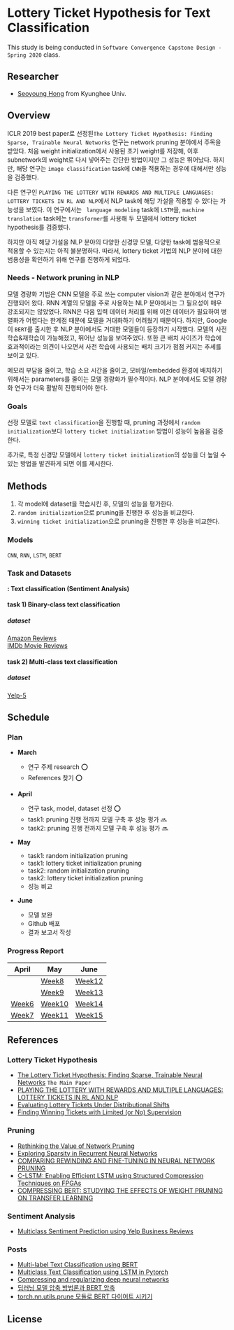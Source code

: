 # Lottery Ticket Hypothesis for Text Classification

This study is being conducted in ``Software Convergence Capstone Design - Spring 2020`` class.

## Researcher
* [Seoyoung Hong](https://github.com/seoyoungh) from Kyunghee Univ.

## Overview
ICLR 2019 best paper로 선정된 ​``The Lottery Ticket Hypothesis: Finding Sparse, Trainable Neural Networks`` 연구는 network pruning 분야에서 주목을 받았다. 처음 weight initialization에서 사용된 초기 weight를 저장해, 이후 subnetwork의 weight로 다시 넣어주는 간단한 방법이지만 그 성능은 뛰어났다. 하지만, 해당 연구는 ``image classification`` task에 ``CNN``을 적용하는 경우에 대해서만 성능을 검증했다.

다른 연구인 ``PLAYING THE LOTTERY WITH REWARDS AND MULTIPLE LANGUAGES: LOTTERY TICKETS IN RL AND NLP``에서 NLP task에 해당 가설을 적용할 수 있다는 가능성을 보였다. 이 연구에서는 `` language modeling`` task에 ``LSTM``을, ``machine translation`` task에는 ``transformer``를 사용해 두 모델에서 lottery ticket hypothesis를 검증했다.

하지만 아직 해당 가설을 NLP 분야의 다양한 신경망 모델, 다양한 task에 범용적으로 적용할 수 있는지는 아직 불분명하다. 따라서, lottery ticket 기법의 NLP 분야에 대한 범용성을 확인하기 위해 연구를 진행하게 되었다.

### Needs - Network pruning in NLP
모델 경량화 기법은 CNN 모델을 주로 쓰는 computer vision과 같은 분야에서 연구가 진행되어 왔다. RNN 계열의 모델을 주로 사용하는 NLP 분야에서는 그 필요성이 매우 강조되지는 않았었다. RNN은 다음 입력 데이터 처리를 위해 이전 데이터가 필요하여 병렬화가 어렵다는 한계점 때문에 모델을 거대화하기 어려웠기 때문이다. 하지만, Google이 ``BERT``를 출시한 후 NLP 분야에서도 거대한 모델들이 등장하기 시작했다. 모델의 사전 학습&재학습이 가능해졌고, 뛰어난 성능을 보여주었다. 또한 큰 배치 사이즈가 학습에 효과적이라는 의견이 나오면서 사전 학습에 사용되는 배치 크기가 점점 커지는 추세를 보이고 있다.

메모리 부담을 줄이고, 학습 소요 시간을 줄이고, 모바일/embedded 환경에 배치하기 위해서는 parameters를 줄이는 모델 경량화가 필수적이다. NLP 분야에서도 모델 경량화 연구가 더욱 활발히 진행되어야 한다.


### Goals
선정 모델로  ``text classification``을 진행할 때, pruning 과정에서 ``random initialization``보다 ``lottery ticket initialization`` 방법이 성능이 높음을 검증한다.

추가로, 특정 신경망 모델에서 ``lottery ticket initialization``의 성능을 더 높일 수 있는 방법을 발견하게 되면 이를 제시한다.

## Methods
1) 각 model에 dataset을 학습시킨 후, 모델의 성능을 평가한다.  
2) ``random initialization``으로 pruning을 진행한 후 성능을 비교한다.  
3) ``winning ticket initialization``으로 pruning을 진행한 후 성능을 비교한다.

### Models
``CNN``, ``RNN``, ``LSTM``, ``BERT``

### Task and Datasets
**: Text classification (Sentiment Analysis)**

#### task 1) Binary-class text classification
##### dataset
[Amazon Reviews](https://www.kaggle.com/bittlingmayer/amazonreviews)  
[IMDb Movie Reviews](http://ai.stanford.edu/~amaas/data/sentiment/)

#### task 2) Multi-class text classification
##### dataset
[Yelp-5](https://www.yelp.com/dataset)

## Schedule

### Plan
* **March**
  - 연구 주제 research ⭕️
  - References 찾기 ⭕️

* **April**
  - 연구 task, model, dataset 선정 ⭕️
  - task1: pruning 진행 전까지 모델 구축 후 성능 평가  🔜
  - task2: pruning 진행 전까지 모델 구축 후 성능 평가  🔜

* **May**
  - task1: random initialization pruning
  - task1: lottery ticket initialization pruning
  - task2: random initialization pruning
  - task2: lottery ticket initialization pruning
  - 성능 비교

* **June**
  - 모델 보완
  - Github 배포
  - 결과 보고서 작성

### Progress Report

| April |  May  | June  |
|-------|-------|-------|
| | [Week8](/assets/progress/week8.md) | [Week12](/assets/progress/week12.md) |
| | [Week9](/assets/progress/week9.md) | [Week13](/assets/progress/week13.md) |
| [Week6](/assets/progress/week6.md) | [Week10](/assets/progress/week10.md) | [Week14](/assets/progress/week14.md) |
| [Week7](/assets/progress/week7.md) | [Week11](/assets/progress/week11.md) | [Week15](/assets/progress/week15.md) |

## References
### Lottery Ticket Hypothesis
* [The Lottery Ticket Hypothesis: Finding Sparse, Trainable Neural Networks](https://arxiv.org/abs/1803.03635) ``The Main Paper``
* [PLAYING THE LOTTERY WITH REWARDS AND MULTIPLE LANGUAGES: LOTTERY TICKETS IN RL AND NLP](https://arxiv.org/abs/1906.02768)
* [Evaluating Lottery Tickets Under Distributional Shifts](https://arxiv.org/abs/1910.12708)
* [Finding Winning Tickets with Limited (or No) Supervision](https://openreview.net/forum?id=SJx_QJHYDB)

### Pruning
* [Rethinking the Value of Network Pruning](https://arxiv.org/abs/1810.05270)
* [Exploring Sparsity in Recurrent Neural Networks](https://arxiv.org/abs/1704.05119)
* [COMPARING REWINDING AND FINE-TUNING IN NEURAL NETWORK PRUNING](https://arxiv.org/abs/2003.02389)
* [C-LSTM: Enabling Efficient LSTM using Structured Compression Techniques on FPGAs](https://arxiv.org/abs/1803.06305)
* [COMPRESSING BERT: STUDYING THE EFFECTS OF WEIGHT PRUNING ON TRANSFER LEARNING](https://arxiv.org/abs/2002.08307)

### Sentiment Analysis
* [Multiclass Sentiment Prediction using Yelp Business Reviews](https://www.semanticscholar.org/paper/Multiclass-Sentiment-Prediction-using-Yelp-Business-Yu/dfa617c7c7e3a53d90c092cef09b2ee1614317a2)

### Posts
* [Multi-label Text Classification using BERT](https://medium.com/huggingface/multi-label-text-classification-using-bert-the-mighty-transformer-69714fa3fb3d)
* [Multiclass Text Classification using LSTM in Pytorch](https://towardsdatascience.com/multiclass-text-classification-using-lstm-in-pytorch-eac56baed8df)
* [Compressing and regularizing deep neural networks](https://www.oreilly.com/content/compressing-and-regularizing-deep-neural-networks/)
* [딥러닝 모델 압축 방법론과 BERT 압축](https://blog.est.ai/2020/03/딥러닝-모델-압축-방법론과-bert-압축/)
* [torch.nn.utils.prune 모듈로 BERT 다이어트 시키기](https://huffon.github.io/2020/03/15/torch-pruning/)

## License
